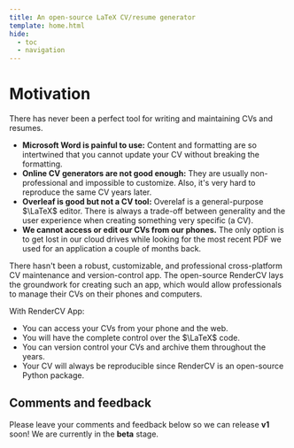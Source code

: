 ```yaml
---
title: An open-source LaTeX CV/resume generator
template: home.html
hide:
  - toc
  - navigation
---
```


# Motivation

There has never been a perfect tool for writing and maintaining CVs and resumes.

-   **Microsoft Word is painful to use:** Content and formatting are so intertwined that you cannot update your CV without breaking the formatting.
-   **Online CV generators are not good enough:** They are usually non-professional and impossible to customize. Also, it's very hard to reproduce the same CV years later.
-   **Overleaf is good but not a CV tool:** Overelaf is a general-purpose $\LaTeX$ editor. There is always a trade-off between generality and the user experience when creating something very specific (a CV).
-   **We cannot access or edit our CVs from our phones.** The only option is to get lost in our cloud drives while looking for the most recent PDF we used for an application a couple of months back.

There hasn't been a robust, customizable, and professional cross-platform CV maintenance and version-control app. The open-source RenderCV lays the groundwork for creating such an app, which would allow professionals to manage their CVs on their phones and computers.

With RenderCV App:

-   You can access your CVs from your phone and the web.
-   You will have the complete control over the $\LaTeX$ code.
-   You can version control your CVs and archive them throughout the years.
-   Your CV will always be reproducible since RenderCV is an open-source Python package.

## Comments and feedback

Please leave your comments and feedback below so we can release **v1** soon! We are currently in the **beta** stage.